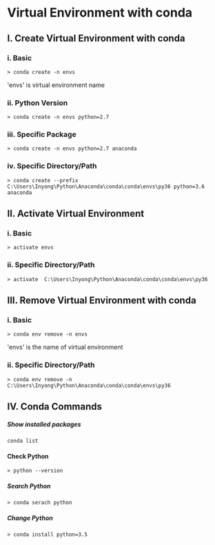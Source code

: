 # Virtual Environment with conda

## I. Create Virtual Environment with conda

### i. Basic
```
> conda create -n envs
```
'envs' is virtual environment name

### ii. Python Version
```
> conda create -n envs python=2.7
```

### iii. Specific Package 
```
> conda create -n envs python=2.7 anaconda
```

### iv. Specific Directory/Path
```
> conda create --prefix C:\Users\Inyong\Python\Anaconda\conda\conda\envs\py36 python=3.6 anaconda
```

## II. Activate Virtual Environment

### i. Basic
```
> activate envs
```

### ii. Specific Directory/Path
```
> activate  C:\Users\Inyong\Python\Anaconda\conda\conda\envs\py36
```

## III. Remove Virtual Environment with conda

### i. Basic
```
> conda env remove -n envs
```
'envs' is the name of virtual environment

### ii. Specific Directory/Path
```
> conda env remove -n  C:\Users\Inyong\Python\Anaconda\conda\conda\envs\py36
```

## IV. Conda Commands

##### Show installed packages
```
conda list
```
#### Check Python
```
> python --version
```
##### Search Python
```
> conda serach python
```
##### Change Python
```
> conda install python=3.5
```
